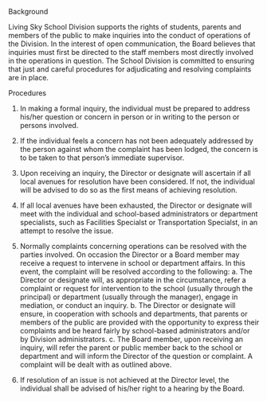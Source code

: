 Background

Living Sky School Division supports the rights of students, parents and members of the public to make inquiries into the conduct of operations of the Division.  In the interest of open communication, the Board believes that inquiries must first be directed to the staff members most directly involved in the operations in question.  The School Division is committed to ensuring that just and careful procedures for adjudicating and resolving complaints are in place.

Procedures

1.	In making a formal inquiry, the individual must be prepared to address his/her question or concern in person or in writing to the person or persons involved.

2.	If the individual feels a concern has not been adequately addressed by the person against whom the complaint has been lodged, the concern is to be taken to that person’s immediate supervisor.

3.	Upon receiving an inquiry, the Director or designate will ascertain if all local avenues for resolution have been considered.  If not, the individual will be advised to do so as the first means of achieving resolution.

4.	If all local avenues have been exhausted, the Director or designate will meet with the individual and school-based administrators or department specialists, such as Facilities Specialst or Transportation Specialst, in an attempt to resolve the issue.

5.	Normally complaints concerning operations can be resolved with the parties involved.  On occasion the Director or a Board member may receive a request to intervene in school or department affairs.  In this event, the complaint will be resolved according to the following:
a.	The Director or designate will, as appropriate in the circumstance, refer a complaint or request for intervention to the school (usually through the principal) or department (usually through the manager), engage in mediation, or conduct an inquiry.
b.	The Director or designate will ensure, in cooperation with schools and departments, that parents or members of the public are provided with the opportunity to express their complaints and be heard fairly by school-based administrators and/or by Division administrators.
c.	The Board member, upon receiving an inquiry, will refer the parent or public member back to the school or department and will inform the Director of the question or complaint.  A complaint will be dealt with as outlined above.

6.	If resolution of an issue is not achieved at the Director level, the individual shall be advised of his/her right to a hearing by the Board.
